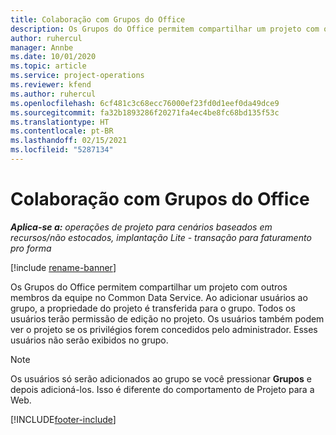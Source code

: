 ```yaml
---
title: Colaboração com Grupos do Office
description: Os Grupos do Office permitem compartilhar um projeto com outros membros da equipe no Common Data Service.
author: ruhercul
manager: Annbe
ms.date: 10/01/2020
ms.topic: article
ms.service: project-operations
ms.reviewer: kfend
ms.author: ruhercul
ms.openlocfilehash: 6cf481c3c68ecc76000ef23fd0d1eef0da49dce9
ms.sourcegitcommit: fa32b1893286f20271fa4ec4be8fc68bd135f53c
ms.translationtype: HT
ms.contentlocale: pt-BR
ms.lasthandoff: 02/15/2021
ms.locfileid: "5287134"
---
```

# <a name="collaboration-with-office-groups"></a>Colaboração com Grupos do Office

_**Aplica-se a:** operações de projeto para cenários baseados em recursos/não estocados, implantação Lite - transação para faturamento pro forma_

[!include [rename-banner](~/includes/cc-data-platform-banner.md)]

Os Grupos do Office permitem compartilhar um projeto com outros membros da equipe no Common Data Service. Ao adicionar usuários ao grupo, a propriedade do projeto é transferida para o grupo. Todos os usuários terão permissão de edição no projeto. Os usuários também podem ver o projeto se os privilégios forem concedidos pelo administrador. Esses usuários não serão exibidos no grupo.

> [!NOTE] 
> Os usuários só serão adicionados ao grupo se você pressionar **Grupos** e depois adicioná-los. Isso é diferente do comportamento de Projeto para a Web. 



[!INCLUDE[footer-include](../includes/footer-banner.md)]